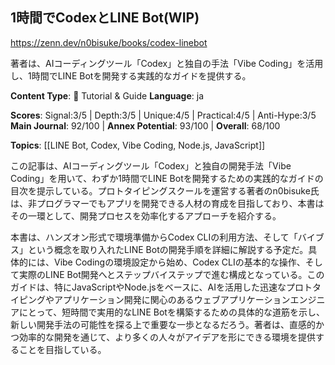 ## 1時間でCodexとLINE Bot(WIP)

https://zenn.dev/n0bisuke/books/codex-linebot

著者は、AIコーディングツール「Codex」と独自の手法「Vibe Coding」を活用し、1時間でLINE Botを開発する実践的なガイドを提供する。

**Content Type**: 📖 Tutorial & Guide
**Language**: ja

**Scores**: Signal:3/5 | Depth:3/5 | Unique:4/5 | Practical:4/5 | Anti-Hype:3/5
**Main Journal**: 92/100 | **Annex Potential**: 93/100 | **Overall**: 68/100

**Topics**: [[LINE Bot, Codex, Vibe Coding, Node.js, JavaScript]]

この記事は、AIコーディングツール「Codex」と独自の開発手法「Vibe Coding」を用いて、わずか1時間でLINE Botを開発するための実践的なガイドの目次を提示している。プロトタイピングスクールを運営する著者のn0bisuke氏は、非プログラマーでもアプリを開発できる人材の育成を目指しており、本書はその一環として、開発プロセスを効率化するアプローチを紹介する。

本書は、ハンズオン形式で環境準備からCodex CLIの利用方法、そして「バイブス」という概念を取り入れたLINE Botの開発手順を詳細に解説する予定だ。具体的には、Vibe Codingの環境設定から始め、Codex CLIの基本的な操作、そして実際のLINE Bot開発へとステップバイステップで進む構成となっている。このガイドは、特にJavaScriptやNode.jsをベースに、AIを活用した迅速なプロトタイピングやアプリケーション開発に関心のあるウェブアプリケーションエンジニアにとって、短時間で実用的なLINE Botを構築するための具体的な道筋を示し、新しい開発手法の可能性を探る上で重要な一歩となるだろう。著者は、直感的かつ効率的な開発を通じて、より多くの人々がアイデアを形にできる環境を提供することを目指している。